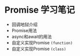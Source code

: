 # Promise 学习笔记
- 回调地狱介绍
- Promise用法
- async和await的用法
- 自定义实现Promise `(function)`
- 自定义实现Promise `(class)`
